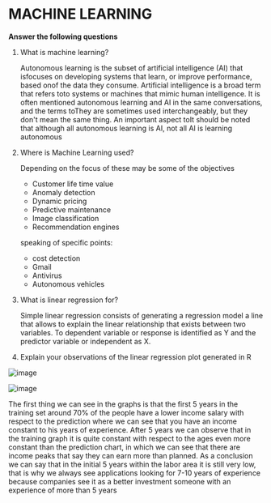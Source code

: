 # MACHINE LEARNING
**Answer the following questions**

1. What is machine learning?
    
    Autonomous learning is the subset of artificial intelligence (AI) that isfocuses on developing systems that learn, or improve performance, based onof the data they consume. Artificial intelligence is a broad term that refers toto systems or machines that mimic human intelligence. It is often mentioned autonomous learning and AI in the same conversations, and the terms toThey are sometimes used interchangeably, but they don't mean the same thing. An important aspect toIt should be noted that although all autonomous learning is AI, not all AI is learning autonomous


2. Where is Machine Learning used?

    Depending on the focus of these may be some of the objectives
    - Customer life time value
    - Anomaly detection
    - Dynamic pricing
    - Predictive maintenance
    - Image classification
    - Recommendation engines

    speaking of specific points:
    - cost detection
    - Gmail
    - Antivirus
    - Autonomous vehicles
    



3. What is linear regression for?

    Simple linear regression consists of generating a regression model a line that allows to explain the linear relationship that exists between two variables. To dependent variable or response is identified as Y and the predictor variable or independent as X.


4. Explain your observations of the linear regression plot generated in R

![image](https://drive.google.com/uc?export=view&id=1Q3c06Z-r54Pp-FRiEqyC8eUjYrzyXJ6_)


![image](https://drive.google.com/uc?export=view&id=1sRJPS2JZm-dyc_RlfB5QktP0QyXxYj9_)


The first thing we can see in the graphs is that the first 5 years in the training set around 70% of the people have a lower income salary with respect to the prediction where we can see that you have an income constant to his years of experience. After 5 years we can observe that in the training graph it is quite constant with respect to the ages even more constant than the prediction chart, in which we can see that there are income peaks that say they can earn more than planned. As a conclusion we can say that in the initial 5 years within the labor area it is still very low, that is why we always see applications looking for 7-10 years of experience because companies see it as a better investment someone with an experience of more than 5 years
